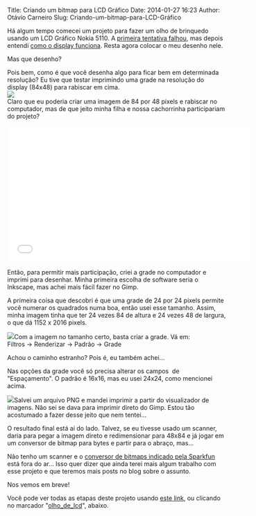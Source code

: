 Title: Criando um bitmap para LCD Gráfico
Date: 2014-01-27 16:23
Author: Otávio Carneiro
Slug: Criando-um-bitmap-para-LCD-Gráfico

Há algum tempo comecei um projeto para fazer um olho de brinquedo usando
um LCD Gráfico Nokia 5110. A [primeira tentativa
falhou](http://umcarneiro.blogspot.com/2014/01/olho-de-lcd-com-arduino-e-nokia-5110.html),
mas depois entendi [como o display
funciona](http://umcarneiro.blogspot.com/2014/01/lcd-nokia-5110-com-arduino-sucesso.html).
Resta agora colocar o meu desenho nele.

Mas que desenho?

Pois bem, como é que você desenha algo para ficar bem em determinada
resolução? Eu tive que testar imprimindo uma grade na resolução do
display (84x48) para rabiscar em cima.  
[![](http://1.bp.blogspot.com/-AsaJ1qAC_00/Uub8STeCdFI/AAAAAAAABrs/mdvL7u1Z82g/s1600/shihtzu.jpg)](http://1.bp.blogspot.com/-AsaJ1qAC_00/Uub8STeCdFI/AAAAAAAABrs/mdvL7u1Z82g/s1600/shihtzu.jpg)  
Claro que eu poderia criar uma imagem de 84 por 48 pixels e rabiscar no
computador, mas de que jeito minha filha e nossa cachorrinha
participariam do projeto?

<div align="center">

<iframe allowfullscreen frameborder="0" height="315" src="//www.youtube.com/embed/4Qzy9h_f8uA" width="560"></iframe>

</div>

Então, para permitir mais participação, criei a grade no computador e
imprimi para desenhar. Minha primeira escolha de software seria o
Inkscape, mas achei mais fácil fazer no Gimp.

A primeira coisa que descobri é que uma grade de 24 por 24 pixels
permite você numerar os quadrados numa boa, então usei esse tamanho.
Assim, minha imagem tinha que ter 24 vezes 84 de altura e 24 vezes 48 de
largura, o que dá 1152 x 2016 pixels.

[![](http://4.bp.blogspot.com/-Kghm5pJBtAM/Uub1o7kPkKI/AAAAAAAABrU/ip2fFhLVjic/s1600/gimp_filtro.png)](http://4.bp.blogspot.com/-Kghm5pJBtAM/Uub1o7kPkKI/AAAAAAAABrU/ip2fFhLVjic/s1600/gimp_filtro.png)Com
a imagem no tamanho certo, basta criar a grade. Vá em:  
Filtros -\> Renderizar -\> Padrão -\> Grade

Achou o caminho estranho? Pois é, eu também achei...

Nas opções da grade você só precisa alterar os campos  de "Espaçamento".
O padrão é 16x16, mas eu usei 24x24, como mencionei acima.

[![](http://2.bp.blogspot.com/-X87hFol-uMI/Uub2YrrgIUI/AAAAAAAABrc/PkYxEae8k6I/s1600/foto_olho_grid.jpg)](http://2.bp.blogspot.com/-X87hFol-uMI/Uub2YrrgIUI/AAAAAAAABrc/PkYxEae8k6I/s1600/foto_olho_grid.jpg)Salvei
um arquivo PNG e mandei imprimir a partir do visualizador de imagens.
Não sei se dava para imprimir direto do Gimp. Estou tão acostumado a
fazer desse jeito que nem tentei...

O resultado final está aí do lado. Talvez, se eu tivesse usado um
scanner, daria para pegar a imagem direto e redimensionar para 48x84 e
já jogar em um conversor de bitmap para bytes e partir para o abraço,
mas...

Não tenho um scanner e o [conversor de bitmaps indicado pela
Sparkfun](https://learn.sparkfun.com/tutorials/graphic-lcd-hookup-guide/example-code-2-drawing-bitmaps)
está fora do ar... Isso quer dizer que ainda terei mais algum trabalho
com esse projeto e que teremos mais posts no blog sobre o assunto.

Nos vemos em breve!

Você pode ver todas as etapas deste projeto usando [este
link](http://umcarneiro.blogspot.com.br/search/label/olho_de_lcd), ou
clicando no marcador
"[olho\_de\_lcd](http://umcarneiro.blogspot.com.br/search/label/olho_de_lcd)",
abaixo.

